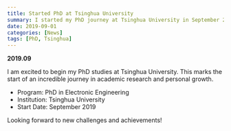 ```yaml
---
title: Started PhD at Tsinghua University
summary: I started my PhD journey at Tsinghua University in September 2019.
date: 2019-09-01
categories: [News]
tags: [PhD, Tsinghua]
---
```


**2019.09**

I am excited to begin my PhD studies at Tsinghua University. This marks the start of an incredible journey in academic research and personal growth.

- Program: PhD in Electronic Engineering
- Institution: Tsinghua University
- Start Date: September 2019

Looking forward to new challenges and achievements!
